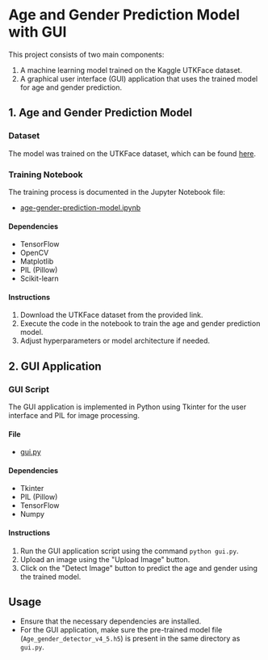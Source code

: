 # Age and Gender Prediction Model with GUI

This project consists of two main components: 
1. A machine learning model trained on the Kaggle UTKFace dataset.
2. A graphical user interface (GUI) application that uses the trained model for age and gender prediction.

## 1. Age and Gender Prediction Model

### Dataset
The model was trained on the UTKFace dataset, which can be found [here](https://www.kaggle.com/datasets/jangedoo/utkface-new).

### Training Notebook
The training process is documented in the Jupyter Notebook file:
- [age-gender-prediction-model.ipynb](age-gender-prediction-model.ipynb)

#### Dependencies
- TensorFlow
- OpenCV
- Matplotlib
- PIL (Pillow)
- Scikit-learn

#### Instructions
1. Download the UTKFace dataset from the provided link.
2. Execute the code in the notebook to train the age and gender prediction model.
3. Adjust hyperparameters or model architecture if needed.

## 2. GUI Application

### GUI Script
The GUI application is implemented in Python using Tkinter for the user interface and PIL for image processing.

#### File
- [gui.py](gui.py)

#### Dependencies
- Tkinter
- PIL (Pillow)
- TensorFlow
- Numpy

#### Instructions
1. Run the GUI application script using the command `python gui.py`.
2. Upload an image using the "Upload Image" button.
3. Click on the "Detect Image" button to predict the age and gender using the trained model.

## Usage
- Ensure that the necessary dependencies are installed.
- For the GUI application, make sure the pre-trained model file (`Age_gender_detector_v4_5.h5`) is present in the same directory as `gui.py`.



